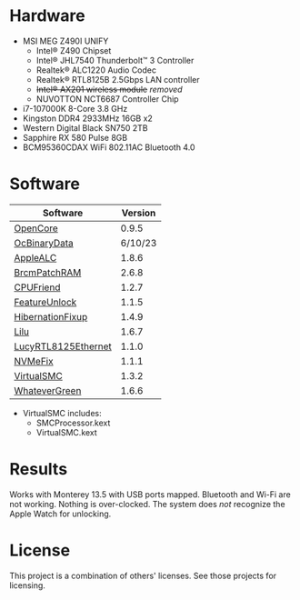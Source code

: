 # Hardware
* MSI MEG Z490I UNIFY
  * Intel® Z490 Chipset
  * Intel® JHL7540 Thunderbolt™ 3 Controller
  * Realtek® ALC1220 Audio Codec
  * Realtek® RTL8125B 2.5Gbps LAN controller
  * ~~Intel® AX201 wireless module~~ *removed*
  * NUVOTTON NCT6687 Controller Chip
* i7-107000K 8-Core 3.8 GHz
* Kingston DDR4 2933MHz 16GB x2
* Western Digital Black SN750 2TB
* Sapphire RX 580 Pulse 8GB
* BCM95360CDAX WiFi 802.11AC Bluetooth 4.0

# Software
Software | Version
-------- | -------
[OpenCore](https://github.com/acidanthera/OpenCorePkg) | 0.9.5
[OcBinaryData](https://github.com/acidanthera/OcBinaryData) | 6/10/23
[AppleALC](https://github.com/acidanthera/AppleALC) | 1.8.6
[BrcmPatchRAM](https://github.com/acidanthera/BrcmPatchRAM) | 2.6.8
[CPUFriend](https://github.com/acidanthera/CPUFriend) | 1.2.7
[FeatureUnlock](https://github.com/acidanthera/FeatureUnlock) | 1.1.5
[HibernationFixup](https://github.com/acidanthera/HibernationFixup) | 1.4.9
[Lilu](https://github.com/acidanthera/Lilu) | 1.6.7
[LucyRTL8125Ethernet](https://github.com/Mieze/LucyRTL8125Ethernet) | 1.1.0
[NVMeFix](https://github.com/acidanthera/NVMeFix) | 1.1.1
[VirtualSMC](https://github.com/acidanthera/VirtualSMC) | 1.3.2
[WhateverGreen](https://github.com/acidanthera/WhateverGreen) | 1.6.6

* VirtualSMC includes:
  * SMCProcessor.kext
  * VirtualSMC.kext

# Results
Works with Monterey 13.5 with USB ports mapped. Bluetooth and Wi-Fi are not working. Nothing is over-clocked. The system does *not* recognize the Apple Watch for unlocking.

# License
This project is a combination of others' licenses. See those projects for licensing.
